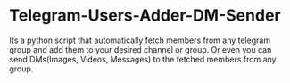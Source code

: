 # Telegram-Users-Adder-DM-Sender
Its a python script that automatically fetch members from any telegram group and add them to your desired channel or group. Or even you can send DMs(Images, Videos, Messages) to the fetched members from any group.
